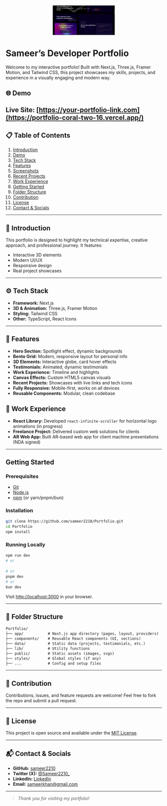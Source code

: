 <p align="center">
  <img src="./image.png" width="200" alt="Portfolio Banner" />
</p>

#  Sameer’s Developer Portfolio

Welcome to my interactive portfolio! Built with Next.js, Three.js, Framer Motion, and Tailwind CSS, this project showcases my skills, projects, and experience in a visually engaging and modern way.


## 🌐 Demo

**Live Site:** [https://your-portfolio-link.com](https://portfolio-coral-two-16.vercel.app/)
---

## 📋 Table of Contents

1. [Introduction](#introduction)
2. [Demo](#demo)
3. [Tech Stack](#tech-stack)
4. [Features](#features)
5. [Screenshots](#screenshots)
6. [Recent Projects](#recent-projects)
7. [Work Experience](#work-experience)
8. [Getting Started](#getting-started)
9. [Folder Structure](#folder-structure)
10. [Contribution](#contribution)
11. [License](#license)
12. [Contact & Socials](#contact--socials)

---

## 🤖 Introduction

This portfolio is designed to highlight my technical expertise, creative approach, and professional journey. It features:

- Interactive 3D elements
- Modern UI/UX
- Responsive design
- Real project showcases

---

## ⚙️ Tech Stack

- **Framework:** Next.js
- **3D & Animation:** Three.js, Framer Motion
- **Styling:** Tailwind CSS
- **Other:** TypeScript, React Icons

---

## 🔋 Features

- **Hero Section:** Spotlight effect, dynamic backgrounds
- **Bento Grid:** Modern, responsive layout for personal info
- **3D Elements:** Interactive globe, card hover effects
- **Testimonials:** Animated, dynamic testimonials
- **Work Experience:** Timeline and highlights
- **Canvas Effects:** Custom HTML5 canvas visuals
- **Recent Projects:** Showcases with live links and tech icons
- **Fully Responsive:** Mobile-first, works on all devices
- **Reusable Components:** Modular, clean codebase


## 💼 Work Experience

- **React Library:** Developed `react-infinite-scroller` for horizontal logo animations (in progress)
- **Freelance Project:** Delivered custom web solutions for clients
- **AR Web App:** Built AR-based web app for client machine presentations (NDA signed)

---

##  Getting Started

### Prerequisites

- [Git](https://github.com/sameer2210)
- [Node.js](https://nodejs.org/en)
- [npm](https://www.npmjs.com/) (or yarn/pnpm/bun)

### Installation

```bash
git clone https://github.com/sameer2210/Portfolio.git
cd Portfolio
npm install
```

### Running Locally

```bash
npm run dev
# or

# or
pnpm dev
# or
bun dev
```

Visit [http://localhost:3000](http://localhost:3000) in your browser.

---

## 📁 Folder Structure

```
Portfolio/
├── app/           # Next.js app directory (pages, layout, providers)
├── components/    # Reusable React components (UI, sections)
├── data/          # Static data (projects, testimonials, etc.)
├── lib/           # Utility functions
├── public/        # Static assets (images, svgs)
├── styles/        # Global styles (if any)
├── ...            # Config and setup files
```

---

## 🤝 Contribution

Contributions, issues, and feature requests are welcome! Feel free to fork the repo and submit a pull request.

---

## 📄 License

This project is open source and available under the [MIT License](LICENSE).

---

## 📬 Contact & Socials

- **GitHub:** [sameer2210](https://github.com/sameer2210)
- **Twitter (X):** [@Sameer2210\_](https://x.com/Sameer2210_)
- **LinkedIn:** [LinkedIn](https://www.linkedin.com/in/sameer-khan2210/)
- **Email:** sameerkhan@gmail.com 

---

> _Thank you for visiting my portfolio!_
